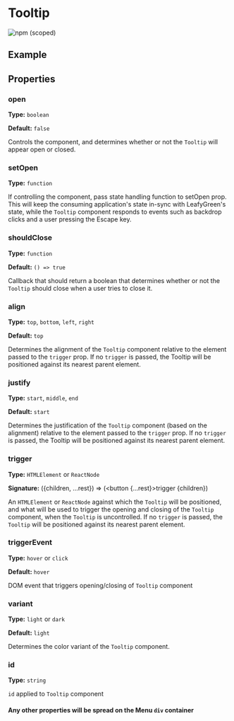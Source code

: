# Tooltip

![npm (scoped)](https://img.shields.io/npm/v/@leafygreen-ui/tooltip.svg)

## Example

<!-- will update once component is finalized -->

## Properties

### open

**Type:** `boolean`

**Default:** `false`

Controls the component, and determines whether or not the `Tooltip` will appear open or closed.

### setOpen

**Type:** `function`

If controlling the component, pass state handling function to setOpen prop. This will keep the consuming application's state in-sync with LeafyGreen's state, while the `Tooltip` component responds to events such as backdrop clicks and a user pressing the Escape key.

### shouldClose

**Type:** `function`

**Default:** `() => true`

Callback that should return a boolean that determines whether or not the `Tooltip` should close when a user tries to close it.

### align

**Type:** `top`, `bottom`, `left`, `right`

**Default:** `top`

Determines the alignment of the `Tooltip` component relative to the element passed to the `trigger` prop. If no `trigger` is passed, the Tooltip will be positioned against its nearest parent element.

### justify

**Type:** `start`, `middle`, `end`

**Default:** `start`

Determines the justification of the `Tooltip` component (based on the alignment) relative to the element passed to the `trigger` prop. If no `trigger` is passed, the Tooltip will be positioned against its nearest parent element.

### trigger

**Type:** `HTMLElement` or `ReactNode`

**Signature:** ({children, ...rest}) => (<button {...rest}>trigger {children}</button>)

An `HTMLElement` or `ReactNode` against which the `Tooltip` will be positioned, and what will be used to trigger the opening and closing of the `Tooltip` component, when the `Tooltip` is uncontrolled. If no `trigger` is passed, the `Tooltip` will be positioned against its nearest parent element.

### triggerEvent

**Type:** `hover` or `click`

**Default:** `hover`

DOM event that triggers opening/closing of `Tooltip` component

### variant

**Type:** `light` or `dark`

**Default:** `light`

Determines the color variant of the `Tooltip` component.

### id

**Type:** `string`

`id` applied to `Tooltip` component

#### Any other properties will be spread on the Menu `div` container
